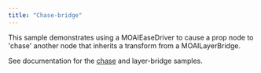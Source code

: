 ```yaml
---
title: "Chase-bridge"
---
```


This sample demonstrates using a MOAIEaseDriver to cause a prop node to 'chase' another node that inherits a transform from a MOAILayerBridge.

See documentation for the [chase](chase.html) and layer-bridge samples.
